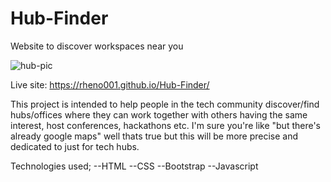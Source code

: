 # Hub-Finder
 Website to discover workspaces near you
 
![hub-pic](https://user-images.githubusercontent.com/88987852/199012858-3051f81e-9487-4e46-8e71-21461b925e97.png)


Live site: https://rheno001.github.io/Hub-Finder/


This project is intended to help people in the tech community discover/find hubs/offices where they can work together with others having the same interest, host conferences, hackathons etc. I'm sure you're like "but there's already google maps" well thats true but this will be more precise and dedicated to just for tech hubs.

Technologies used;
--HTML
--CSS
--Bootstrap
--Javascript
